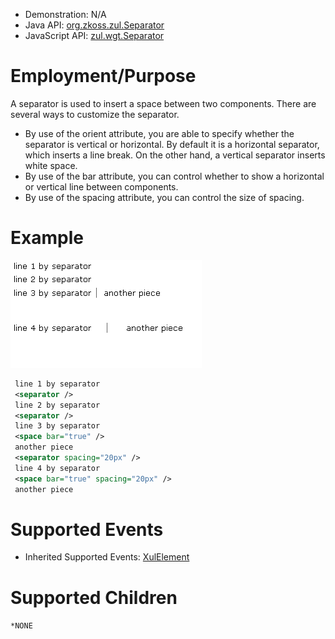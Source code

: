 
- Demonstration: N/A
- Java API: [org.zkoss.zul.Separator](https://www.zkoss.org/javadoc/latest/zk/org/zkoss/zul/Separator.html)
- JavaScript API: [zul.wgt.Separator](https://www.zkoss.org/javadoc/latest/jsdoc/classes/zul.wgt.Separator.html)


# Employment/Purpose

A separator is used to insert a space between two components. There are
several ways to customize the separator.

- By use of the orient attribute, you are able to specify whether the
  separator is vertical or horizontal. By default it is a horizontal
  separator, which inserts a line break. On the other hand, a vertical
  separator inserts white space.
- By use of the bar attribute, you can control whether to show a
  horizontal or vertical line between components.
- By use of the spacing attribute, you can control the size of spacing.

# Example

![](/zk_component_ref/images/ZKComRef_Separator_Example.png)

```xml
 line 1 by separator
 <separator />
 line 2 by separator
 <separator />
 line 3 by separator
 <space bar="true" />
 another piece
 <separator spacing="20px" />
 line 4 by separator
 <space bar="true" spacing="20px" />
 another piece
```

# Supported Events

- Inherited Supported Events: [ XulElement]({{site.baseurl}}/zk_component_ref/xulelement#Supported_Events)

# Supported Children

`*NONE `
